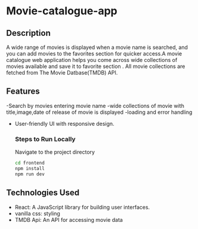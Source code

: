 # Movie-catalogue-app

## Description
A wide range of movies is displayed when a movie name is searched, and you can add movies to the favorites section for quicker access.A movie catalogue web application helps you come across wide collections of movies available and save it to favorite section . All movie collections are fetched from The Movie Datbase(TMDB) API.

## Features
-Search by movies entering movie name
-wide collections of movie with title,image,date of release of movie is displayed
-loading and error handling
- User-friendly UI with responsive design.

  ### Steps to Run Locally
  Navigate to the project directory  
   ```bash
   cd frontend
   npm install
   npm run dev
   ```
   
## Technologies Used
- React: A JavaScript library for building user interfaces.
- vanilla css: styling
- TMDB Api: An API for accessing movie data
  

